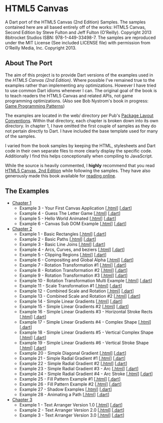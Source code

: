 HTML5 Canvas
============

A Dart port of the HTML5 Canvas (2nd Edition) Samples. The samples contained
here are all based entirely off of the works: HTML5 Canvas, Second Edition
by Steve Fulton and Jeff Fulton (O'Reilly). Copyright 2013 8bitrocket Studios
ISBN: 978-1-449-33498-7. The samples are reproduced under the MIT License
(See included LICENSE file) with permission from O’Reilly Media, Inc. 
Copyright 2013.

About The Port
--------------

The aim of this project is to provide Dart versions of the examples used in
the *HTML5 Canvas (2nd Edition)*. Where possible I've remained true to the
examples rather than implementing any optimizations. However I have tried to 
use common Dart idioms whenever I can. The original goal of the book is to
teach readers the HTML5 Canvas and related APIs, not game programming
optimizations.
(Also see Bob Nystrom's book in progress: [Game Programming Patterns](http://gameprogrammingpatterns.com/))

The examples are located in the web/ directory per Pub's 
[Package Layout Conventions](http://pub.dartlang.org/doc/package-layout.html).
Within that directory, each chapter is broken down into its own directory.
In chapter 1, I have omitted the first couple of samples as they do not 
pertain directly to Dart. I have included the base template used for many
of the samples.

I varied from the book samples by keeping the HTML, stylesheets and Dart code
in their own separate files to more clearly display the specific code.
Additionally I find this helps conceptionally when compiling to JavaScript.

While the source is heavily commented, I **highly** recommend that you read 
[HTML5 Canvas, 2nd Edition](http://shop.oreilly.com/product/0636920026266.do) while
following the samples. They have also generously made this book available for 
[reading online](http://chimera.labs.oreilly.com/books/1234000001654/index.html).

The Examples
------------
* [Chapter 1](https://github.com/butlermatt/dart_HTML5_Canvas/tree/master/web/ch1)
    * Example 3 - Your First Canvas Application \[[.html](https://github.com/butlermatt/dart_HTML5_Canvas/blob/master/web/ch1/ch1ex3.html)\]
\[[.dart](https://github.com/butlermatt/dart_HTML5_Canvas/blob/master/web/ch1/ch1ex3.dart)\]
    * Example 4 - Guess The Letter Game \[[.html](https://github.com/butlermatt/dart_HTML5_Canvas/blob/master/web/ch1/ch1ex4.html)\]
\[[.dart](https://github.com/butlermatt/dart_HTML5_Canvas/blob/master/web/ch1/ch1ex4.dart)\]
    * Example 5 - Hello World Animated \[[.html](https://github.com/butlermatt/dart_HTML5_Canvas/blob/master/web/ch1/ch1ex5.html)\]
\[[.dart](https://github.com/butlermatt/dart_HTML5_Canvas/blob/master/web/ch1/ch1ex5.dart)\]
    * Example 6 - Canvas Sub DOM Example \[[.html](https://github.com/butlermatt/dart_HTML5_Canvas/blob/master/web/ch1/ch1ex6.html)\]
\[[.dart](https://github.com/butlermatt/dart_HTML5_Canvas/blob/master/web/ch1/ch1ex6.dart)\]
* [Chapter 2](https://github.com/butlermatt/dart_HTML5_Canvas/tree/master/web/ch2)
    * Example 1 - Basic Rectangles \[[.html](https://github.com/butlermatt/dart_HTML5_Canvas/blob/master/web/ch2/ch2ex1.html)\]
\[[.dart](https://github.com/butlermatt/dart_HTML5_Canvas/blob/master/web/ch2/ch2ex1.dart)\]
    * Example 2 - Basic Paths \[[.html](https://github.com/butlermatt/dart_HTML5_Canvas/blob/master/web/ch2/ch2ex2.html)\]
\[[.dart](https://github.com/butlermatt/dart_HTML5_Canvas/blob/master/web/ch2/ch2ex2.dart)\]
    * Example 3 - Basic Line Joins \[[.html](https://github.com/butlermatt/dart_HTML5_Canvas/blob/master/web/ch2/ch2ex3.html)\]
\[[.dart](https://github.com/butlermatt/dart_HTML5_Canvas/blob/master/web/ch2/ch2ex3.dart)\]
    * Example 4 - Arcs, Curves, and beziers \[[.html](https://github.com/butlermatt/dart_HTML5_Canvas/blob/master/web/ch2/ch2ex4.html)\]
\[[.dart](https://github.com/butlermatt/dart_HTML5_Canvas/blob/master/web/ch2/ch2ex4.dart)\]
    * Example 5 - Clipping Regions \[[.html](https://github.com/butlermatt/dart_HTML5_Canvas/blob/master/web/ch2/ch2ex5.html)\]
\[[.dart](https://github.com/butlermatt/dart_HTML5_Canvas/blob/master/web/ch2/ch2ex5.dart)\]
    * Example 6 - Compositing and Global Alpha \[[.html](https://github.com/butlermatt/dart_HTML5_Canvas/blob/master/web/ch2/ch2ex6.html)\]
\[[.dart](https://github.com/butlermatt/dart_HTML5_Canvas/blob/master/web/ch2/ch2ex6.dart)\]
    * Example 7 - Rotation Transformation #1 \[[.html](https://github.com/butlermatt/dart_HTML5_Canvas/blob/master/web/ch2/ch2ex7.html)\]
\[[.dart](https://github.com/butlermatt/dart_HTML5_Canvas/blob/master/web/ch2/ch2ex7.dart)\]
    * Example 8 - Rotation Transformation #2 \[[.html](https://github.com/butlermatt/dart_HTML5_Canvas/blob/master/web/ch2/ch2ex8.html)\]
\[[.dart](https://github.com/butlermatt/dart_HTML5_Canvas/blob/master/web/ch2/ch2ex8.dart)\]
    * Example 9 - Rotation Transformation #3 \[[.html](https://github.com/butlermatt/dart_HTML5_Canvas/blob/master/web/ch2/ch2ex9.html)\]
\[[.dart](https://github.com/butlermatt/dart_HTML5_Canvas/blob/master/web/ch2/ch2ex9.dart)\]
    * Example 10 - Rotation Transformation Multi Example \[[.html](https://github.com/butlermatt/dart_HTML5_Canvas/blob/master/web/ch2/ch2ex10.html)\]
\[[.dart](https://github.com/butlermatt/dart_HTML5_Canvas/blob/master/web/ch2/ch2ex10.dart)\]
    * Example 11 - Scale Transformation #1 \[[.html](https://github.com/butlermatt/dart_HTML5_Canvas/blob/master/web/ch2/ch2ex11.html)\]
\[[.dart](https://github.com/butlermatt/dart_HTML5_Canvas/blob/master/web/ch2/ch2ex11.dart)\]
    * Example 12 - Combined Scale and Rotation \[[.html](https://github.com/butlermatt/dart_HTML5_Canvas/blob/master/web/ch2/ch2ex12.html)\]
\[[.dart](https://github.com/butlermatt/dart_HTML5_Canvas/blob/master/web/ch2/ch2ex12.dart)\]
    * Example 13 - Combined Scale and Rotation #2 \[[.html](https://github.com/butlermatt/dart_HTML5_Canvas/blob/master/web/ch2/ch2ex13.html)\]
\[[.dart](https://github.com/butlermatt/dart_HTML5_Canvas/blob/master/web/ch2/ch2ex13.dart)\]
    * Example 14 - Simple Linear Gradients \[[.html](https://github.com/butlermatt/dart_HTML5_Canvas/blob/master/web/ch2/ch2ex14.html)\]
\[[.dart](https://github.com/butlermatt/dart_HTML5_Canvas/blob/master/web/ch2/ch2ex14.dart)\]
    * Example 15 - Simple Linear Gradients #2 \[[.html](https://github.com/butlermatt/dart_HTML5_Canvas/blob/master/web/ch2/ch2ex15.html)\]
\[[.dart](https://github.com/butlermatt/dart_HTML5_Canvas/blob/master/web/ch2/ch2ex15.dart)\]
    * Example 16 - Simple Linear Gradients #3 - Horizontal Stroke Rects \[[.html](https://github.com/butlermatt/dart_HTML5_Canvas/blob/master/web/ch2/ch2ex16.html)\]
\[[.dart](https://github.com/butlermatt/dart_HTML5_Canvas/blob/master/web/ch2/ch2ex16.dart)\]
    * Example 17 - Simple Linear Gradients #4 - Complex Shape \[[.html](https://github.com/butlermatt/dart_HTML5_Canvas/blob/master/web/ch2/ch2ex17.html)\]
\[[.dart](https://github.com/butlermatt/dart_HTML5_Canvas/blob/master/web/ch2/ch2ex17.dart)\]
    * Example 18 - Simple Linear Gradients #5 - Vertical Complex Shape \[[.html](https://github.com/butlermatt/dart_HTML5_Canvas/blob/master/web/ch2/ch2ex18.html)\]
\[[.dart](https://github.com/butlermatt/dart_HTML5_Canvas/blob/master/web/ch2/ch2ex18.dart)\]
    * Example 19 - Simple Linear Gradients #6 - Vertical Stroke Shape \[[.html](https://github.com/butlermatt/dart_HTML5_Canvas/blob/master/web/ch2/ch2ex19.html)\]
\[[.dart](https://github.com/butlermatt/dart_HTML5_Canvas/blob/master/web/ch2/ch2ex19.dart)\]
    * Example 20 - Simple Diagonal Gradient \[[.html](https://github.com/butlermatt/dart_HTML5_Canvas/blob/master/web/ch2/ch2ex20.html)\]
\[[.dart](https://github.com/butlermatt/dart_HTML5_Canvas/blob/master/web/ch2/ch2ex20.dart)\]
    * Example 21 - Simple Radial Gradient #1 \[[.html](https://github.com/butlermatt/dart_HTML5_Canvas/blob/master/web/ch2/ch2ex21.html)\]
\[[.dart](https://github.com/butlermatt/dart_HTML5_Canvas/blob/master/web/ch2/ch2ex21.dart)\]
    * Example 22 - Simple Radial Gradient #2 \[[.html](https://github.com/butlermatt/dart_HTML5_Canvas/blob/master/web/ch2/ch2ex22.html)\]
\[[.dart](https://github.com/butlermatt/dart_HTML5_Canvas/blob/master/web/ch2/ch2ex22.dart)\]
    * Example 23 - Simple Radial Gradient #3 - Arc \[[.html](https://github.com/butlermatt/dart_HTML5_Canvas/blob/master/web/ch2/ch2ex23.html)\]
\[[.dart](https://github.com/butlermatt/dart_HTML5_Canvas/blob/master/web/ch2/ch2ex23.dart)\]
    * Example 24 - Simple Radial Gradient #4 - Arc Stroke \[[.html](https://github.com/butlermatt/dart_HTML5_Canvas/blob/master/web/ch2/ch2ex24.html)\]
\[[.dart](https://github.com/butlermatt/dart_HTML5_Canvas/blob/master/web/ch2/ch2ex24.dart)\]
    * Example 25 - Fill Pattern Example #1 \[[.html](https://github.com/butlermatt/dart_HTML5_Canvas/blob/master/web/ch2/ch2ex25.html)\]
\[[.dart](https://github.com/butlermatt/dart_HTML5_Canvas/blob/master/web/ch2/ch2ex25.dart)\]
    * Example 26 - Fill Pattern Example #2 \[[.html](https://github.com/butlermatt/dart_HTML5_Canvas/blob/master/web/ch2/ch2ex26.html)\]
\[[.dart](https://github.com/butlermatt/dart_HTML5_Canvas/blob/master/web/ch2/ch2ex26.dart)\]
    * Example 27 - Shadow Examples \[[.html](https://github.com/butlermatt/dart_HTML5_Canvas/blob/master/web/ch2/ch2ex27.html)\]
\[[.dart](https://github.com/butlermatt/dart_HTML5_Canvas/blob/master/web/ch2/ch2ex27.dart)\]
    * Example 28 - Animating a Path \[[.html](https://github.com/butlermatt/dart_HTML5_Canvas/blob/master/web/ch2/ch2ex28.html)\]
\[[.dart](https://github.com/butlermatt/dart_HTML5_Canvas/blob/master/web/ch2/ch2ex28.dart)\]
* [Chapter 3](https://github.com/butlermatt/dart_HTML5_Canvas/tree/master/web/ch3)
    * Example 1 - Text Arranger Version 1.0 \[[.html](https://github.com/butlermatt/dart_HTML5_Canvas/blob/master/web/ch3/ch3ex1.html)\]
\[[.dart](https://github.com/butlermatt/dart_HTML5_Canvas/blob/master/web/ch3/ch3ex1.dart)\]
    * Example 2 - Text Arranger Version 2.0 \[[.html](https://github.com/butlermatt/dart_HTML5_Canvas/blob/master/web/ch3/ch3ex2.html)\]
\[[.dart](https://github.com/butlermatt/dart_HTML5_Canvas/blob/master/web/ch3/ch3ex2.dart)\]
    * Example 3 - Text Arranger Version 3.0 \[[.html](https://github.com/butlermatt/dart_HTML5_Canvas/blob/master/web/ch3/ch3ex3.html)\]
\[[.dart](https://github.com/butlermatt/dart_HTML5_Canvas/blob/master/web/ch3/ch3ex3.dart)\]